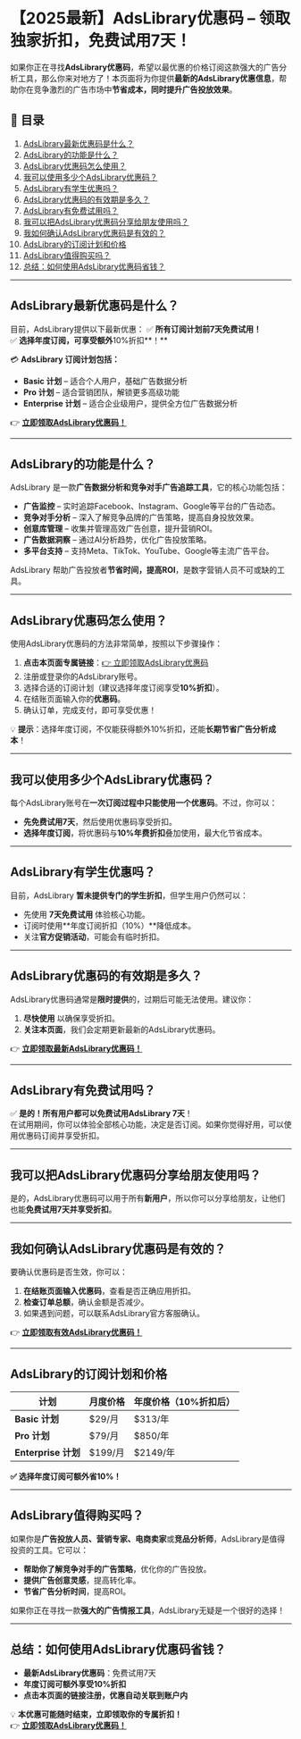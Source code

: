 # 【2025最新】AdsLibrary优惠码 – 领取独家折扣，免费试用7天！

如果你正在寻找**AdsLibrary优惠码**，希望以最优惠的价格订阅这款强大的广告分析工具，那么你来对地方了！本页面将为你提供**最新的AdsLibrary优惠信息**，帮助你在竞争激烈的广告市场中**节省成本，同时提升广告投放效果**。

## 📌 目录
1. [AdsLibrary最新优惠码是什么？](#adsLibrary最新优惠码是什么)
2. [AdsLibrary的功能是什么？](#adsLibrary的功能是什么)
3. [AdsLibrary优惠码怎么使用？](#adsLibrary优惠码怎么使用)
4. [我可以使用多少个AdsLibrary优惠码？](#我可以使用多少个adsLibrary优惠码)
5. [AdsLibrary有学生优惠吗？](#adsLibrary有学生优惠吗)
6. [AdsLibrary优惠码的有效期是多久？](#adsLibrary优惠码的有效期是多久)
7. [AdsLibrary有免费试用吗？](#adsLibrary有免费试用吗)
8. [我可以把AdsLibrary优惠码分享给朋友使用吗？](#我可以把adsLibrary优惠码分享给朋友使用吗)
9. [我如何确认AdsLibrary优惠码是有效的？](#我如何确认adsLibrary优惠码是有效的)
10. [AdsLibrary的订阅计划和价格](#adsLibrary的订阅计划和价格)
11. [AdsLibrary值得购买吗？](#adsLibrary值得购买吗)
12. [总结：如何使用AdsLibrary优惠码省钱？](#总结如何使用adsLibrary优惠码省钱)

---

## AdsLibrary最新优惠码是什么？
目前，AdsLibrary提供以下最新优惠：
✅ **所有订阅计划前7天免费试用！**  
✅ **选择年度订阅，可享受额外**10%折扣**！**  

💳 **AdsLibrary 订阅计划包括：**
- **Basic 计划** – 适合个人用户，基础广告数据分析
- **Pro 计划** – 适合营销团队，解锁更多高级功能
- **Enterprise 计划** – 适合企业级用户，提供全方位广告数据分析

👉 **[立即领取AdsLibrary优惠码！](https://bit.ly/41NcEIZ)**

---

## AdsLibrary的功能是什么？
AdsLibrary 是一款**广告数据分析和竞争对手广告追踪工具**，它的核心功能包括：
- **广告监控** – 实时追踪Facebook、Instagram、Google等平台的广告动态。
- **竞争对手分析** – 深入了解竞争品牌的广告策略，提高自身投放效果。
- **创意库管理** – 收集并管理高效广告创意，提升营销ROI。
- **广告数据洞察** – 通过AI分析趋势，优化广告投放策略。
- **多平台支持** – 支持Meta、TikTok、YouTube、Google等主流广告平台。

AdsLibrary 帮助广告投放者**节省时间，提高ROI**，是数字营销人员不可或缺的工具。

---

## AdsLibrary优惠码怎么使用？
使用AdsLibrary优惠码的方法非常简单，按照以下步骤操作：
1. **点击本页面专属链接**：[👉 立即领取AdsLibrary优惠码](https://bit.ly/41NcEIZ)
2. 注册或登录你的AdsLibrary账号。
3. 选择合适的订阅计划（建议选择年度订阅享受**10%折扣**）。
4. 在结账页面输入你的**优惠码**。
5. 确认订单，完成支付，即可享受优惠！

💡 **提示**：选择年度订阅，不仅能获得额外10%折扣，还能**长期节省广告分析成本**！

---

## 我可以使用多少个AdsLibrary优惠码？
每个AdsLibrary账号在**一次订阅过程中只能使用一个优惠码**。不过，你可以：
- **先免费试用7天**，然后使用优惠码享受折扣。
- **选择年度订阅**，将优惠码与**10%年费折扣**叠加使用，最大化节省成本。

---

## AdsLibrary有学生优惠吗？
目前，AdsLibrary **暂未提供专门的学生折扣**，但学生用户仍然可以：
- 先使用 **7天免费试用** 体验核心功能。
- 订阅时使用**年度订阅折扣（10%）**降低成本。
- 关注**官方促销活动**，可能会有临时折扣。

---

## AdsLibrary优惠码的有效期是多久？
AdsLibrary优惠码通常是**限时提供**的，过期后可能无法使用。建议你：
1. **尽快使用** 以确保享受折扣。
2. **关注本页面**，我们会定期更新最新的AdsLibrary优惠码。

👉 **[立即领取最新AdsLibrary优惠码！](https://bit.ly/41NcEIZ)**

---

## AdsLibrary有免费试用吗？
✅ **是的！所有用户都可以免费试用AdsLibrary 7天**！  
在试用期间，你可以体验全部核心功能，决定是否订阅。如果你觉得好用，可以使用优惠码订阅并享受折扣。

---

## 我可以把AdsLibrary优惠码分享给朋友使用吗？
是的，AdsLibrary优惠码可以用于所有**新用户**，所以你可以分享给朋友，让他们也能**免费试用7天并享受折扣**。

---

## 我如何确认AdsLibrary优惠码是有效的？
要确认优惠码是否生效，你可以：
1. **在结账页面输入优惠码**，查看是否正确应用折扣。
2. **检查订单总额**，确认金额是否减少。
3. 如果遇到问题，可以联系AdsLibrary官方客服确认。

👉 **[立即领取有效AdsLibrary优惠码！](https://bit.ly/41NcEIZ)**

---

## AdsLibrary的订阅计划和价格
| 计划 | 月度价格 | 年度价格（10%折扣后） |
|------|--------|----------------|
| **Basic 计划** | $29/月 | $313/年 |
| **Pro 计划** | $79/月 | $850/年 |
| **Enterprise 计划** | $199/月 | $2149/年 |

**✅ 选择年度订阅可额外省10%！**

---

## AdsLibrary值得购买吗？
如果你是**广告投放人员、营销专家、电商卖家**或**竞品分析师**，AdsLibrary是值得投资的工具。它可以：
- **帮助你了解竞争对手的广告策略**，优化你的广告投放。
- **提供广告创意灵感**，提高转化率。
- **节省广告分析时间**，提高ROI。

如果你正在寻找一款**强大的广告情报工具**，AdsLibrary无疑是一个很好的选择！

---

## 总结：如何使用AdsLibrary优惠码省钱？
- **最新AdsLibrary优惠码**：免费试用7天
- **年度订阅可额外享受10%折扣**
- **点击本页面的链接注册，优惠自动关联到账户内**

💡 **本优惠可能随时结束，立即领取你的专属折扣！**  
👉 **[立即领取AdsLibrary优惠码！](https://bit.ly/41NcEIZ)**
